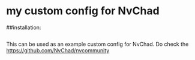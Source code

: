 # my custom config for NvChad

##installation:

```bash
```

This can be used as an example custom config for NvChad. Do check the https://github.com/NvChad/nvcommunity
